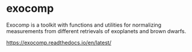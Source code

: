 # exocomp
Exocomp is a toolkit with functions and utilities for normalizing measurements from different retrievals of exoplanets and brown dwarfs.

https://exocomp.readthedocs.io/en/latest/
